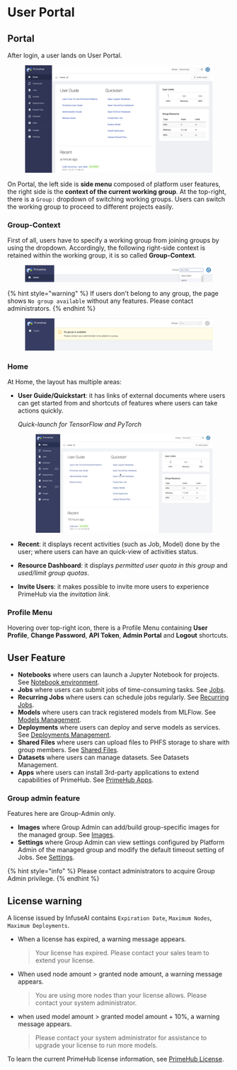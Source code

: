 # User Portal

## Portal

After login, a user lands on User Portal.

<figure><img src="../.gitbook/assets/v311-landing-user.png" alt=""><figcaption></figcaption></figure>

On Portal, the left side is **side menu** composed of platform user features, the right side is the **context of the current working group**. At the top-right, there is a `Group:` dropdown of switching working groups. Users can switch the working group to proceed to different projects easily.

### Group-Context

First of all, users have to specify a working group from joining groups by using the dropdown. Accordingly, the following right-side context is retained within the working group, it is so called **Group-Context**.

<figure><img src="../.gitbook/assets/group_context.png" alt=""><figcaption></figcaption></figure>

{% hint style="warning" %}
If users don't belong to any group, the page shows `No group available` without any features. Please contact administrators.
{% endhint %}

<figure><img src="../.gitbook/assets/v3-landing-user-no-group.png" alt=""><figcaption></figcaption></figure>

### Home

At Home, the layout has multiple areas:

*   **User Guide/Quickstart**: it has links of external documents where users can get started from and shortcuts of features where users can take actions quickly.

    _Quick-launch for TensorFlow and PyTorch_&#x20;

    <figure><img src="../.gitbook/assets/v39-quick-launch-tf.gif" alt=""><figcaption></figcaption></figure>
* **Recent**: it displays recent activities (such as Job, Model) done by the user; where users can have an quick-view of activities status.
* **Resource Dashboard**: it displays _permitted user quota in this group_ and _used/limit group quotas_.
* **Invite Users**: it makes possible to invite more users to experience PrimeHub via the _invitation link_.

### Profile Menu

Hovering over top-right icon, there is a Profile Menu containing **User Profile**, **Change Password**, **API Token**, **Admin Portal** and **Logout** shortcuts.

## User Feature

* **Notebooks** where users can launch a Jupyter Notebook for projects. See [Notebook environment](broken-reference).
* **Jobs** where users can submit jobs of time-consuming tasks. See [Jobs](../jobs/jobs-recurring-jobs.md).
* **Recurring Jobs** where users can schedule jobs regularly. See [Recurring Jobs](../jobs/jobs-recurring-jobs.md#recurring-jobs).
* **Models** where users can track registered models from MLFlow. See [Models Management](../models/model-management-configuration.md).
* **Deployments** where users can deploy and serve models as services. See [Deployments Management](broken-reference).
* **Shared Files** where users can upload files to PHFS storage to share with group members. See [Shared Files](../shared-files.md).
* **Datasets** where users can manage datasets. See Datasets Management.
* **Apps** where users can install 3rd-party applications to extend capabilities of PrimeHub. See [PrimeHub Apps](broken-reference).

### Group admin feature

Features here are Group-Admin only.

* **Images** where Group Admin can add/build group-specific images for the managed group. See [Images](../group-administration/images.md).
* **Settings** where Group Admin can view settings configured by Platform Admin of the managed group and modify the default timeout setting of Jobs. See [Settings](../group-administration/settings.md).

{% hint style="info" %}
Please contact administrators to acquire Group Admin privilege.
{% endhint %}

## License warning

A license issued by InfuseAI contains `Expiration Date`, `Maximum Nodes`, `Maximum Deployments`.

*   When a license has expired, a warning message appears.

    > Your license has expired. Please contact your sales team to extend your license.
*   When used node amount > granted node amount, a warning message appears.

    > You are using more nodes than your license allows. Please contact your system administrator.
*   when used model amount > granted model amount + 10%, a warning message appears.

    > Please contact your system administrator for assistance to upgrade your license to run more models.

To learn the current PrimeHub license information, see [PrimeHub License](license-comparison.md).
